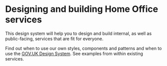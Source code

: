Designing and building Home Office services
===========================================

This design system will help you to design and build internal, as well as
public-facing, services that are fit for everyone.

Find out when to use our own styles, components and patterns and when to
use the [GOV.UK Design System]. See examples from within existing
services.

[GOV.UK Design System]: https://design-system.service.gov.uk/
